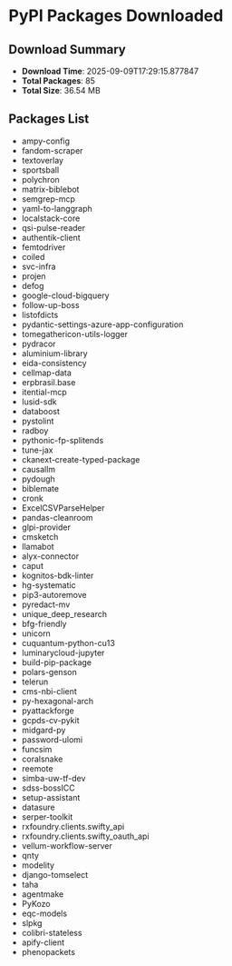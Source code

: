 # PyPI Packages Downloaded

## Download Summary
- **Download Time**: 2025-09-09T17:29:15.877847
- **Total Packages**: 85
- **Total Size**: 36.54 MB

## Packages List
- ampy-config
- fandom-scraper
- textoverlay
- sportsball
- polychron
- matrix-biblebot
- semgrep-mcp
- yaml-to-langgraph
- localstack-core
- qsi-pulse-reader
- authentik-client
- femtodriver
- coiled
- svc-infra
- projen
- defog
- google-cloud-bigquery
- follow-up-boss
- listofdicts
- pydantic-settings-azure-app-configuration
- tomegathericon-utils-logger
- pydracor
- aluminium-library
- eida-consistency
- cellmap-data
- erpbrasil.base
- itential-mcp
- lusid-sdk
- databoost
- pystolint
- radboy
- pythonic-fp-splitends
- tune-jax
- ckanext-create-typed-package
- causallm
- pydough
- biblemate
- cronk
- ExcelCSVParseHelper
- pandas-cleanroom
- glpi-provider
- cmsketch
- llamabot
- alyx-connector
- caput
- kognitos-bdk-linter
- hg-systematic
- pip3-autoremove
- pyredact-mv
- unique_deep_research
- bfg-friendly
- unicorn
- cuquantum-python-cu13
- luminarycloud-jupyter
- build-pip-package
- polars-genson
- telerun
- cms-nbi-client
- py-hexagonal-arch
- pyattackforge
- gcpds-cv-pykit
- midgard-py
- password-ulomi
- funcsim
- coralsnake
- reemote
- simba-uw-tf-dev
- sdss-bossICC
- setup-assistant
- datasure
- serper-toolkit
- rxfoundry.clients.swifty_api
- rxfoundry.clients.swifty_oauth_api
- vellum-workflow-server
- qnty
- modelity
- django-tomselect
- taha
- agentmake
- PyKozo
- eqc-models
- slpkg
- colibri-stateless
- apify-client
- phenopackets
